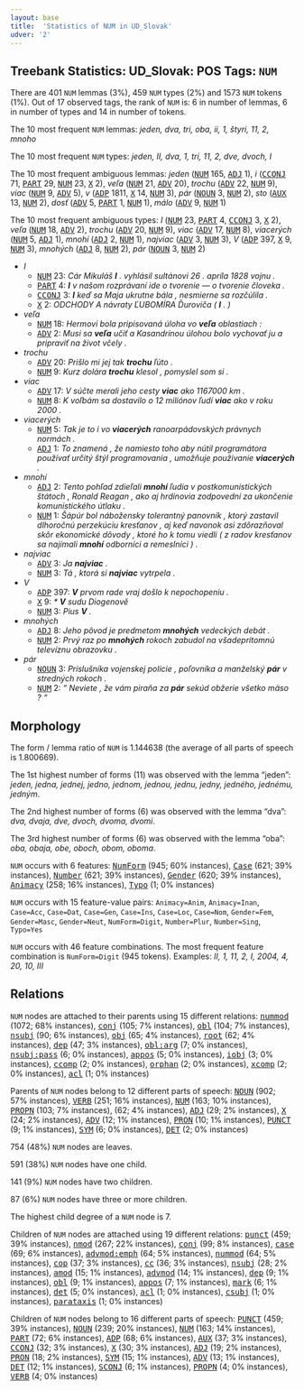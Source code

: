 ```yaml
---
layout: base
title:  'Statistics of NUM in UD_Slovak'
udver: '2'
---
```


## Treebank Statistics: UD_Slovak: POS Tags: `NUM`

There are 401 `NUM` lemmas (3%), 459 `NUM` types (2%) and 1573 `NUM` tokens (1%).
Out of 17 observed tags, the rank of `NUM` is: 6 in number of lemmas, 6 in number of types and 14 in number of tokens.

The 10 most frequent `NUM` lemmas: <em>jeden, dva, tri, oba, ii, 1, štyri, 11, 2, mnoho</em>

The 10 most frequent `NUM` types:  <em>jeden, II, dva, 1, tri, 11, 2, dve, dvoch, I</em>

The 10 most frequent ambiguous lemmas: <em>jeden</em> (<tt><a href="sk-pos-NUM.html">NUM</a></tt> 165, <tt><a href="sk-pos-ADJ.html">ADJ</a></tt> 1), <em>i</em> (<tt><a href="sk-pos-CCONJ.html">CCONJ</a></tt> 71, <tt><a href="sk-pos-PART.html">PART</a></tt> 29, <tt><a href="sk-pos-NUM.html">NUM</a></tt> 23, <tt><a href="sk-pos-X.html">X</a></tt> 2), <em>veľa</em> (<tt><a href="sk-pos-NUM.html">NUM</a></tt> 21, <tt><a href="sk-pos-ADV.html">ADV</a></tt> 20), <em>trochu</em> (<tt><a href="sk-pos-ADV.html">ADV</a></tt> 22, <tt><a href="sk-pos-NUM.html">NUM</a></tt> 9), <em>viac</em> (<tt><a href="sk-pos-NUM.html">NUM</a></tt> 9, <tt><a href="sk-pos-ADV.html">ADV</a></tt> 5), <em>v</em> (<tt><a href="sk-pos-ADP.html">ADP</a></tt> 1811, <tt><a href="sk-pos-X.html">X</a></tt> 14, <tt><a href="sk-pos-NUM.html">NUM</a></tt> 3), <em>pár</em> (<tt><a href="sk-pos-NOUN.html">NOUN</a></tt> 3, <tt><a href="sk-pos-NUM.html">NUM</a></tt> 2), <em>sto</em> (<tt><a href="sk-pos-AUX.html">AUX</a></tt> 13, <tt><a href="sk-pos-NUM.html">NUM</a></tt> 2), <em>dosť</em> (<tt><a href="sk-pos-ADV.html">ADV</a></tt> 5, <tt><a href="sk-pos-PART.html">PART</a></tt> 1, <tt><a href="sk-pos-NUM.html">NUM</a></tt> 1), <em>málo</em> (<tt><a href="sk-pos-ADV.html">ADV</a></tt> 9, <tt><a href="sk-pos-NUM.html">NUM</a></tt> 1)

The 10 most frequent ambiguous types:  <em>I</em> (<tt><a href="sk-pos-NUM.html">NUM</a></tt> 23, <tt><a href="sk-pos-PART.html">PART</a></tt> 4, <tt><a href="sk-pos-CCONJ.html">CCONJ</a></tt> 3, <tt><a href="sk-pos-X.html">X</a></tt> 2), <em>veľa</em> (<tt><a href="sk-pos-NUM.html">NUM</a></tt> 18, <tt><a href="sk-pos-ADV.html">ADV</a></tt> 2), <em>trochu</em> (<tt><a href="sk-pos-ADV.html">ADV</a></tt> 20, <tt><a href="sk-pos-NUM.html">NUM</a></tt> 9), <em>viac</em> (<tt><a href="sk-pos-ADV.html">ADV</a></tt> 17, <tt><a href="sk-pos-NUM.html">NUM</a></tt> 8), <em>viacerých</em> (<tt><a href="sk-pos-NUM.html">NUM</a></tt> 5, <tt><a href="sk-pos-ADJ.html">ADJ</a></tt> 1), <em>mnohí</em> (<tt><a href="sk-pos-ADJ.html">ADJ</a></tt> 2, <tt><a href="sk-pos-NUM.html">NUM</a></tt> 1), <em>najviac</em> (<tt><a href="sk-pos-ADV.html">ADV</a></tt> 3, <tt><a href="sk-pos-NUM.html">NUM</a></tt> 3), <em>V</em> (<tt><a href="sk-pos-ADP.html">ADP</a></tt> 397, <tt><a href="sk-pos-X.html">X</a></tt> 9, <tt><a href="sk-pos-NUM.html">NUM</a></tt> 3), <em>mnohých</em> (<tt><a href="sk-pos-ADJ.html">ADJ</a></tt> 8, <tt><a href="sk-pos-NUM.html">NUM</a></tt> 2), <em>pár</em> (<tt><a href="sk-pos-NOUN.html">NOUN</a></tt> 3, <tt><a href="sk-pos-NUM.html">NUM</a></tt> 2)


* <em>I</em>
  * <tt><a href="sk-pos-NUM.html">NUM</a></tt> 23: <em>Cár Mikuláš <b>I</b> . vyhlásil sultánovi 26 . apríla 1828 vojnu .</em>
  * <tt><a href="sk-pos-PART.html">PART</a></tt> 4: <em><b>I</b> v našom rozprávaní ide o tvorenie — o tvorenie človeka .</em>
  * <tt><a href="sk-pos-CCONJ.html">CCONJ</a></tt> 3: <em><b>I</b> keď sa Maja ukrutne bála , nesmierne sa rozčúlila .</em>
  * <tt><a href="sk-pos-X.html">X</a></tt> 2: <em>ODCHODY A návraty ĽUBOMÍRA Ďuroviča ( <b>I</b> . )</em>
* <em>veľa</em>
  * <tt><a href="sk-pos-NUM.html">NUM</a></tt> 18: <em>Hermovi bola pripisovaná úloha vo <b>veľa</b> oblastiach :</em>
  * <tt><a href="sk-pos-ADV.html">ADV</a></tt> 2: <em>Musí sa <b>veľa</b> učiť a Kasandrinou úlohou bolo vychovať ju a pripraviť na život včely .</em>
* <em>trochu</em>
  * <tt><a href="sk-pos-ADV.html">ADV</a></tt> 20: <em>Prišlo mi jej tak <b>trochu</b> ľúto .</em>
  * <tt><a href="sk-pos-NUM.html">NUM</a></tt> 9: <em>Kurz dolára <b>trochu</b> klesol , pomyslel som si .</em>
* <em>viac</em>
  * <tt><a href="sk-pos-ADV.html">ADV</a></tt> 17: <em>V súčte merali jeho cesty <b>viac</b> ako 1167000 km .</em>
  * <tt><a href="sk-pos-NUM.html">NUM</a></tt> 8: <em>K voľbám sa dostavilo o 12 miliónov ľudí <b>viac</b> ako v roku 2000 .</em>
* <em>viacerých</em>
  * <tt><a href="sk-pos-NUM.html">NUM</a></tt> 5: <em>Tak je to i vo <b>viacerých</b> ranoarpádovských právnych normách .</em>
  * <tt><a href="sk-pos-ADJ.html">ADJ</a></tt> 1: <em>To znamená , že namiesto toho aby nútil programátora používať určitý štýl programovania , umožňuje použivanie <b>viacerých</b> .</em>
* <em>mnohí</em>
  * <tt><a href="sk-pos-ADJ.html">ADJ</a></tt> 2: <em>Tento pohľad zdieľali <b>mnohí</b> ľudia v postkomunistických štátoch , Ronald Reagan , ako aj hrdinovia zodpovední za ukončenie komunistického útlaku .</em>
  * <tt><a href="sk-pos-NUM.html">NUM</a></tt> 1: <em>Šápúr bol nábožensky tolerantný panovník , ktorý zastavil dlhoročnú perzekúciu kresťanov , aj keď navonok asi zdôrazňoval skôr ekonomické dôvody , ktoré ho k tomu viedli ( z radov kresťanov sa najímali <b>mnohí</b> odborníci a remeslníci ) .</em>
* <em>najviac</em>
  * <tt><a href="sk-pos-ADV.html">ADV</a></tt> 3: <em>Ja <b>najviac</b> .</em>
  * <tt><a href="sk-pos-NUM.html">NUM</a></tt> 3: <em>Tá , ktorá si <b>najviac</b> vytrpela .</em>
* <em>V</em>
  * <tt><a href="sk-pos-ADP.html">ADP</a></tt> 397: <em><b>V</b> prvom rade vraj došlo k nepochopeniu .</em>
  * <tt><a href="sk-pos-X.html">X</a></tt> 9: <em>* <b>V</b> sudu Diogenově</em>
  * <tt><a href="sk-pos-NUM.html">NUM</a></tt> 3: <em>Pius <b>V</b> .</em>
* <em>mnohých</em>
  * <tt><a href="sk-pos-ADJ.html">ADJ</a></tt> 8: <em>Jeho pôvod je predmetom <b>mnohých</b> vedeckých debát .</em>
  * <tt><a href="sk-pos-NUM.html">NUM</a></tt> 2: <em>Prvý raz po <b>mnohých</b> rokoch zabudol na všadeprítomnú televíznu obrazovku .</em>
* <em>pár</em>
  * <tt><a href="sk-pos-NOUN.html">NOUN</a></tt> 3: <em>Príslušníka vojenskej polície , poľovníka a manželský <b>pár</b> v stredných rokoch .</em>
  * <tt><a href="sk-pos-NUM.html">NUM</a></tt> 2: <em>“ Neviete , že vám piraňa za <b>pár</b> sekúd obžerie všetko mäso ? “</em>

## Morphology

The form / lemma ratio of `NUM` is 1.144638 (the average of all parts of speech is 1.800669).

The 1st highest number of forms (11) was observed with the lemma “jeden”: <em>jeden, jedna, jednej, jedno, jednom, jednou, jednu, jedny, jedného, jednému, jedným</em>.

The 2nd highest number of forms (6) was observed with the lemma “dva”: <em>dva, dvaja, dve, dvoch, dvoma, dvomi</em>.

The 3rd highest number of forms (6) was observed with the lemma “oba”: <em>oba, obaja, obe, oboch, obom, oboma</em>.

`NUM` occurs with 6 features: <tt><a href="sk-feat-NumForm.html">NumForm</a></tt> (945; 60% instances), <tt><a href="sk-feat-Case.html">Case</a></tt> (621; 39% instances), <tt><a href="sk-feat-Number.html">Number</a></tt> (621; 39% instances), <tt><a href="sk-feat-Gender.html">Gender</a></tt> (620; 39% instances), <tt><a href="sk-feat-Animacy.html">Animacy</a></tt> (258; 16% instances), <tt><a href="sk-feat-Typo.html">Typo</a></tt> (1; 0% instances)

`NUM` occurs with 15 feature-value pairs: `Animacy=Anim`, `Animacy=Inan`, `Case=Acc`, `Case=Dat`, `Case=Gen`, `Case=Ins`, `Case=Loc`, `Case=Nom`, `Gender=Fem`, `Gender=Masc`, `Gender=Neut`, `NumForm=Digit`, `Number=Plur`, `Number=Sing`, `Typo=Yes`

`NUM` occurs with 46 feature combinations.
The most frequent feature combination is `NumForm=Digit` (945 tokens).
Examples: <em>II, 1, 11, 2, I, 2004, 4, 20, 10, III</em>


## Relations

`NUM` nodes are attached to their parents using 15 different relations: <tt><a href="sk-dep-nummod.html">nummod</a></tt> (1072; 68% instances), <tt><a href="sk-dep-conj.html">conj</a></tt> (105; 7% instances), <tt><a href="sk-dep-obl.html">obl</a></tt> (104; 7% instances), <tt><a href="sk-dep-nsubj.html">nsubj</a></tt> (90; 6% instances), <tt><a href="sk-dep-obj.html">obj</a></tt> (65; 4% instances), <tt><a href="sk-dep-root.html">root</a></tt> (62; 4% instances), <tt><a href="sk-dep-dep.html">dep</a></tt> (47; 3% instances), <tt><a href="sk-dep-obl-arg.html">obl:arg</a></tt> (7; 0% instances), <tt><a href="sk-dep-nsubj-pass.html">nsubj:pass</a></tt> (6; 0% instances), <tt><a href="sk-dep-appos.html">appos</a></tt> (5; 0% instances), <tt><a href="sk-dep-iobj.html">iobj</a></tt> (3; 0% instances), <tt><a href="sk-dep-ccomp.html">ccomp</a></tt> (2; 0% instances), <tt><a href="sk-dep-orphan.html">orphan</a></tt> (2; 0% instances), <tt><a href="sk-dep-xcomp.html">xcomp</a></tt> (2; 0% instances), <tt><a href="sk-dep-acl.html">acl</a></tt> (1; 0% instances)

Parents of `NUM` nodes belong to 12 different parts of speech: <tt><a href="sk-pos-NOUN.html">NOUN</a></tt> (902; 57% instances), <tt><a href="sk-pos-VERB.html">VERB</a></tt> (251; 16% instances), <tt><a href="sk-pos-NUM.html">NUM</a></tt> (163; 10% instances), <tt><a href="sk-pos-PROPN.html">PROPN</a></tt> (103; 7% instances),  (62; 4% instances), <tt><a href="sk-pos-ADJ.html">ADJ</a></tt> (29; 2% instances), <tt><a href="sk-pos-X.html">X</a></tt> (24; 2% instances), <tt><a href="sk-pos-ADV.html">ADV</a></tt> (12; 1% instances), <tt><a href="sk-pos-PRON.html">PRON</a></tt> (10; 1% instances), <tt><a href="sk-pos-PUNCT.html">PUNCT</a></tt> (9; 1% instances), <tt><a href="sk-pos-SYM.html">SYM</a></tt> (6; 0% instances), <tt><a href="sk-pos-DET.html">DET</a></tt> (2; 0% instances)

754 (48%) `NUM` nodes are leaves.

591 (38%) `NUM` nodes have one child.

141 (9%) `NUM` nodes have two children.

87 (6%) `NUM` nodes have three or more children.

The highest child degree of a `NUM` node is 7.

Children of `NUM` nodes are attached using 19 different relations: <tt><a href="sk-dep-punct.html">punct</a></tt> (459; 39% instances), <tt><a href="sk-dep-nmod.html">nmod</a></tt> (267; 22% instances), <tt><a href="sk-dep-conj.html">conj</a></tt> (99; 8% instances), <tt><a href="sk-dep-case.html">case</a></tt> (69; 6% instances), <tt><a href="sk-dep-advmod-emph.html">advmod:emph</a></tt> (64; 5% instances), <tt><a href="sk-dep-nummod.html">nummod</a></tt> (64; 5% instances), <tt><a href="sk-dep-cop.html">cop</a></tt> (37; 3% instances), <tt><a href="sk-dep-cc.html">cc</a></tt> (36; 3% instances), <tt><a href="sk-dep-nsubj.html">nsubj</a></tt> (28; 2% instances), <tt><a href="sk-dep-amod.html">amod</a></tt> (15; 1% instances), <tt><a href="sk-dep-advmod.html">advmod</a></tt> (14; 1% instances), <tt><a href="sk-dep-dep.html">dep</a></tt> (9; 1% instances), <tt><a href="sk-dep-obl.html">obl</a></tt> (9; 1% instances), <tt><a href="sk-dep-appos.html">appos</a></tt> (7; 1% instances), <tt><a href="sk-dep-mark.html">mark</a></tt> (6; 1% instances), <tt><a href="sk-dep-det.html">det</a></tt> (5; 0% instances), <tt><a href="sk-dep-acl.html">acl</a></tt> (1; 0% instances), <tt><a href="sk-dep-csubj.html">csubj</a></tt> (1; 0% instances), <tt><a href="sk-dep-parataxis.html">parataxis</a></tt> (1; 0% instances)

Children of `NUM` nodes belong to 16 different parts of speech: <tt><a href="sk-pos-PUNCT.html">PUNCT</a></tt> (459; 39% instances), <tt><a href="sk-pos-NOUN.html">NOUN</a></tt> (239; 20% instances), <tt><a href="sk-pos-NUM.html">NUM</a></tt> (163; 14% instances), <tt><a href="sk-pos-PART.html">PART</a></tt> (72; 6% instances), <tt><a href="sk-pos-ADP.html">ADP</a></tt> (68; 6% instances), <tt><a href="sk-pos-AUX.html">AUX</a></tt> (37; 3% instances), <tt><a href="sk-pos-CCONJ.html">CCONJ</a></tt> (32; 3% instances), <tt><a href="sk-pos-X.html">X</a></tt> (30; 3% instances), <tt><a href="sk-pos-ADJ.html">ADJ</a></tt> (19; 2% instances), <tt><a href="sk-pos-PRON.html">PRON</a></tt> (18; 2% instances), <tt><a href="sk-pos-SYM.html">SYM</a></tt> (15; 1% instances), <tt><a href="sk-pos-ADV.html">ADV</a></tt> (13; 1% instances), <tt><a href="sk-pos-DET.html">DET</a></tt> (12; 1% instances), <tt><a href="sk-pos-SCONJ.html">SCONJ</a></tt> (6; 1% instances), <tt><a href="sk-pos-PROPN.html">PROPN</a></tt> (4; 0% instances), <tt><a href="sk-pos-VERB.html">VERB</a></tt> (4; 0% instances)

